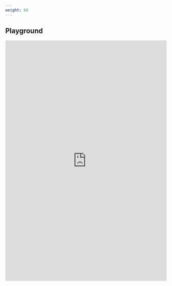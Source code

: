 ```yaml
---
weight: 60
---
```


## Playground

<iframe src="https://codesandbox.io/embed/static-ejhgy?autoresize=1&expanddevtools=1&fontsize=14&hidenavigation=1&view=preview" style="width: 100%; height: 750px; max-height: 100vh; border: 0; border-radius: 4px; overflow: hidden;"></iframe>
